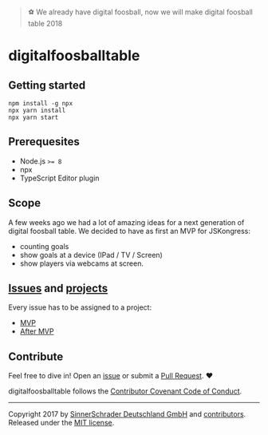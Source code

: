 > ⚽ We already have digital foosball, now we will make digital foosball table 2018

# digitalfoosballtable

## Getting started

```
npm install -g npx
npx yarn install
npx yarn start
```

## Prerequesites

* Node.js `>= 8`
* npx
* TypeScript Editor plugin

## Scope

A few weeks ago we had a lot of amazing ideas for a next generation of digital foosball table.
We decided to have as first an MVP for JSKongress:

* counting goals
* show goals at a device (IPad / TV / Screen)
* show players via webcams at screen.

## [Issues](https://github.com/sinnerschrader/digitalfoosballtable/issues) and [projects](https://github.com/sinnerschrader/digitalfoosballtable/projects)
Every issue has to be assigned to a project: 

* [MVP](https://github.com/sinnerschrader/digitalfoosballtable/projects/1)
* [After MVP](https://github.com/sinnerschrader/digitalfoosballtable/projects/2)


## Contribute
Feel free to dive in! Open an
[issue](https://github.com/sinnerschrader/digitalfoosballtable/issues/new) or
submit a [Pull Request](https://github.com/sinnerschrader/digitalfoosballtable/compare). ❤️

digitalfoosballtable follows the [Contributor Covenant Code of Conduct](https://github.com/sinnerschrader/digitalfoosballtable/Code_of_Conduct.md).

---------------

Copyright 2017 by [SinnerSchrader Deutschland GmbH](https://github.com/sinnerschrader/) and [contributors](https://github.com/sinnerschrader/digitalfoosballtable/graphs/contributors).
Released under the [MIT license](/blob/master/LICENSE).